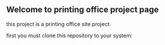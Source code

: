 ## Welcome to printing office project page

this project is a printing office site project.

first you must clone this repository to your system:




